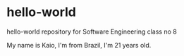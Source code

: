 # hello-world
hello-world repository for Software Engineering class no 8

My name is Kaio, I'm from Brazil, I'm 21 years old.
